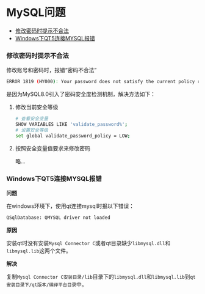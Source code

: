 # MySQL问题

<!-- vim-markdown-toc GFM -->

- [修改密码时提示不合法](#修改密码时提示不合法)
- [Windows下QT5连接MYSQL报错](#windows下qt5连接mysql报错)

<!-- vim-markdown-toc -->


### 修改密码时提示不合法

修改账号和密码时，报错“密码不合法”

```sh
ERROR 1819 (HY000): Your password does not satisfy the current policy requirements;
```

是因为MySQL8.0引入了密码安全度检测机制，解决方法如下：

1. 修改当前安全等级

   ```sh
   # 查看安全变量
   SHOW VARIABLES LIKE 'validate_password%';
   # 设置安全等级
   set global validate_password_policy = LOW;
   ```

2. 按照安全变量值要求来修改密码

   略...



### Windows下QT5连接MYSQL报错

**问题**

在windows环境下，使用qt连接mysql时报以下错误：

```sh
QSqlDatabase: QMYSQL driver not loaded
```

**原因**

安装qt时没有安装`Mysql Connector C`或者qt目录缺少`libmysql.dll`和`libmysql.lib`这两个文件。

**解决**

复制`Mysql Connector C安装目录/lib`目录下的`libmysql.dll`和`libmysql.lib`到`qt安装目录下/qt版本/编译平台目录`中。

